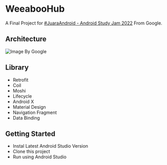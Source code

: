 WeeabooHub
===========

A Final Project for [#JuaraAndroid - Android Study Jam 2022](https://rsvp.withgoogle.com/events/juara-android-22) From Google.


Architecture
----------------
![Image By Google](https://developer.android.com/codelabs/basic-android-kotlin-training-getting-data-internet/img/d5a05ab8fd5ff011.png)

Library
--------
- Retrofit
- Coil
- Moshi
- Lifecycle
- Android X
- Material Design
- Navigation Fragment
- Data Binding

Getting Started
-------------------
- Instal Latest Android Studio Version
- Clone this project
- Run using Android Studio